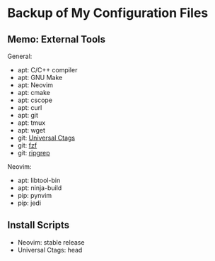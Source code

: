 # Backup of My Configuration Files

## Memo: External Tools

General:
- apt: C/C++ compiler
- apt: GNU Make
- apt: Neovim
- apt: cmake
- apt: cscope
- apt: curl
- apt: git
- apt: tmux
- apt: wget
- git: [Universal Ctags](https://github.com/universal-ctags/ctags)
- git: [fzf](https://github.com/junegunn/fzf)
- git: [ripgrep](https://github.com/BurntSushi/ripgrep)

Neovim:
- apt: libtool-bin
- apt: ninja-build
- pip: pynvim
- pip: jedi

## Install Scripts

- Neovim: stable release
- Universal Ctags: head
